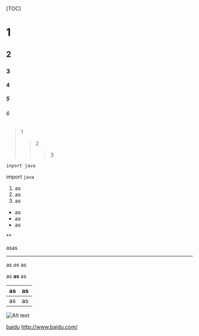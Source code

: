 [TOC]

# 1
## 2
### 3
#### 4
##### 5
###### 6

> 1
>> 2
>>> 3

```
inport java
```

import `java`

1. as
2. as
3. as

* as
* as
* as

\*\*

  asas

*****

as *as* as

as **as** as

| as | as |
| ------ | ------ |
| as | as |

![Alt text](/path/to/img.jpg)

[baidu](www.baidu.com)
<http://www.baidu.com/>
